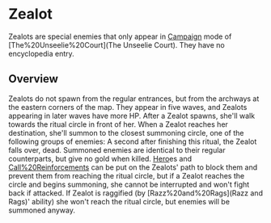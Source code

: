 # Zealot

Zealots are special enemies that only appear in [Campaign](Campaign) mode of [The%20Unseelie%20Court](The Unseelie Court). They have no encyclopedia entry.
## Overview

Zealots do not spawn from the regular entrances, but from the archways at the eastern corners of the map. They appear in five waves, and Zealots appearing in later waves have more HP.
After a Zealot spawns, she'll walk towards the ritual circle in front of her. When a Zealot reaches her destination, she'll summon to the closest summoning circle, one of the following groups of enemies:
A second after finishing this ritual, the Zealot falls over, dead. Summoned enemies are identical to their regular counterparts, but give no gold when killed.
[Hero](Hero)es and [Call%20Reinforcements](Reinforcements) can be put on the Zealots' path to block them and prevent them from reaching the ritual circle, but if a Zealot reaches the circle and begins summoning, she cannot be interrupted and won't fight back if attacked. If Zealot is raggified (by [Razz%20and%20Rags](Razz and Rags)' ability) she won't reach the ritual circle, but enemies will be summoned anyway.